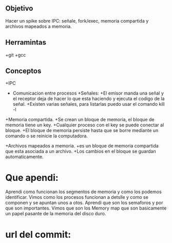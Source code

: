 ## Objetivo
Hacer un spike sobre IPC: señale, fork/exec, memoria compartida y archivos mapeados a memoria.

## Herramintas
+git
+gcc

## Conceptos 

+IPC 
  + Comunicacion entre procesos
+Señales:
  +El emisor manda una señal y el receptor deja de hacer lo que esta haciendo y ejecuta el codigo de la señal.
  +Existen varias señales, para listarlas puedo usar el comando kill -l
  
+Memoria compartida.
  +Se crean un bloque de memoria, el bloque de memoria tiene un key.
  +Cualquier proceso con el key se puede conectar al bloque.
  +El bloque de memoria persiste hasta que se borre mediante un comando o se reinicie la computadora.
  
+Archivos mapeados a memoria. 
  +es un bloque de memoria compartida que esta asociada a un archivo.
  +Los cambios en el bloque se guardan automaticamente.

# Que apendi:
 Aprendi como funcionan los segmentos de memoria y como los podemos identificar. Vimos como los procesos funcionan a detslle y como se componen y se apuntan unos a otos.
 Aprendi que son los semaforos y por que son importantes. Vimos que son los Memory map que son basicamente un papel pasante de la memoria del disco duro.

# url del commit:
